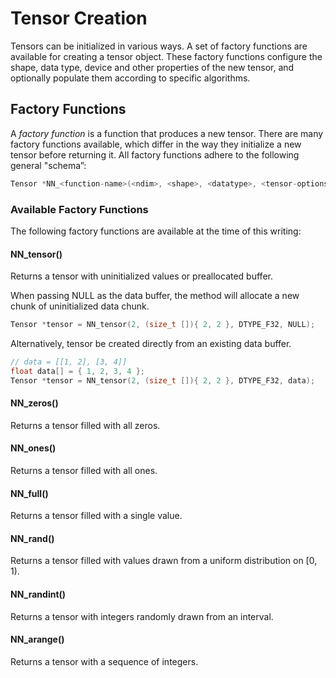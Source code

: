 # Tensor Creation

Tensors can be initialized in various ways. A set of factory functions are available for creating a tensor object. These factory functions configure the shape, data type, device and other properties of the new tensor, and optionally populate them according to specific algorithms.

## Factory Functions

A *factory function* is a function that produces a new tensor. There are many factory functions available, which differ in the way they initialize a new tensor before returning it. All factory functions adhere to the following general "schema”:

```c
Tensor *NN_<function-name>(<ndim>, <shape>, <datatype>, <tensor-options>)
```

### Available Factory Functions

The following factory functions are available at the time of this writing:

#### NN_tensor()

Returns a tensor with uninitialized values or preallocated buffer.

When passing NULL as the data buffer, the method will allocate a new chunk of uninitialized data chunk.

```c
Tensor *tensor = NN_tensor(2, (size_t []){ 2, 2 }, DTYPE_F32, NULL);
```

Alternatively, tensor be created directly from an existing data buffer.

```c
// data = [[1, 2], [3, 4]]
float data[] = { 1, 2, 3, 4 };
Tensor *tensor = NN_tensor(2, (size_t []){ 2, 2 }, DTYPE_F32, data);
```

#### NN_zeros()

Returns a tensor filled with all zeros.

#### NN_ones()

Returns a tensor filled with all ones.

#### NN_full()

Returns a tensor filled with a single value.

#### NN_rand()

Returns a tensor filled with values drawn from a uniform distribution on [0, 1).

#### NN_randint()

Returns a tensor with integers randomly drawn from an interval.

#### NN_arange()

Returns a tensor with a sequence of integers.

